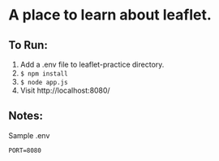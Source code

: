 # A place to learn about leaflet. 

## To Run: 

1. Add a .env file to leaflet-practice directory. 
2. `$ npm install`
3. `$ node app.js` 
4. Visit http://localhost:8080/  

## Notes: 

Sample .env
```
PORT=8080 
```